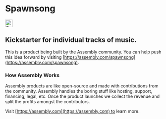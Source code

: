 # Spawnsong

<a href="https://assembly.com/spawnsong/bounties?utm_campaign=assemblage&utm_source=spawnsong&utm_medium=repo_badge"><img src="https://asm-badger.herokuapp.com/spawnsong/badges/tasks.svg" height="24px" alt="Open Tasks" /></a>

## Kickstarter for individual tracks of music.

This is a product being built by the Assembly community. You can help push this idea forward by visiting [https://assembly.com/spawnsong](https://assembly.com/spawnsong).

### How Assembly Works

Assembly products are like open-source and made with contributions from the community. Assembly handles the boring stuff like hosting, support, financing, legal, etc. Once the product launches we collect the revenue and split the profits amongst the contributors.

Visit [https://assembly.com](https://assembly.com) to learn more.
